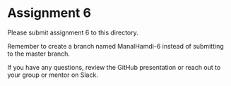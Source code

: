 # Assignment 6

Please submit assignment 6 to this directory.

Remember to create a branch named ManalHamdi-6 
instead of submitting to the master branch.

If you have any questions, review the GitHub presentation or reach
out to your group or mentor on Slack.
